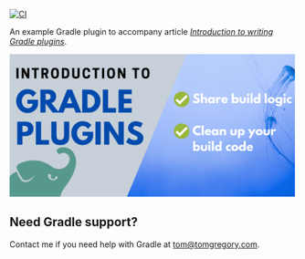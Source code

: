 [![CI](https://github.com/tkgregory/file-diff-plugin/actions/workflows/gradle.yml/badge.svg)](https://github.com/tkgregory/file-diff-plugin/actions/workflows/gradle.yml)

An example Gradle plugin to accompany article *[Introduction to writing Gradle plugins](https://tomgregory.com/introduction-to-gradle-plugins)*.

[<img src="Introduction-to-Gradle-plugins-blog.png" width="500px"/>](https://tomgregory.com/introduction-to-gradle-plugins)

## Need Gradle support?
Contact me if you need help with Gradle at [tom@tomgregory.com](mailto:tom@tomgregory.com).
